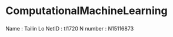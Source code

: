 # ComputationalMachineLearning


### 
 Name     : Tailin Lo
 NetID    : tl1720
 N number : N15116873
